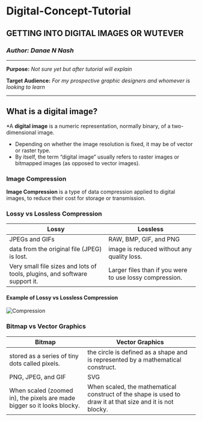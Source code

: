 # Digital-Concept-Tutorial



## GETTING INTO DIGITAL IMAGES OR WUTEVER


### *Author: Danae N Nash*

-----------------------------

**Purpose:** *Not sure yet but after tutorial will explain*

**Target Audience:** *For my prospective graphic designers and whomever is looking to learn*

-----------------------------

## What is a digital image?

*A **digital image** is a numeric representation, normally binary, of a two-dimensional image. 
   * Depending on whether the image resolution is fixed, it may be of vector or raster type. 
   * By itself, the term “digital image” usually refers to raster images or bitmapped images (as opposed to vector images).

### Image Compression

**Image Compression** is a type of data compression applied to digital images, to reduce their cost for storage or transmission.

### Lossy vs Lossless Compression
Lossy | Lossless
---|---
JPEGs and GIFs | RAW, BMP, GIF, and PNG
data from the original file (JPEG) is lost. | image is reduced without any quality loss.
Very small file sizes and lots of tools, plugins, and software support it. | Larger files than if you were to use lossy compression.

#### Example of Lossy vs Lossless Compression

![Compression](https://image.slidesharecdn.com/losslessreport-130318215046-phpapp02/95/lossless-compression-4-638.jpg?cb=1363643501)

### Bitmap vs Vector Graphics
Bitmap | Vector Graphics
---|---
stored as a series of tiny dots called pixels. | the circle is defined as a shape and is represented by a mathematical construct.
PNG, JPEG, and GIF | SVG
When scaled (zoomed in), the pixels are made bigger so it looks blocky. | When scaled, the mathematical construct of the shape is used to draw it at that size and it is not blocky.
